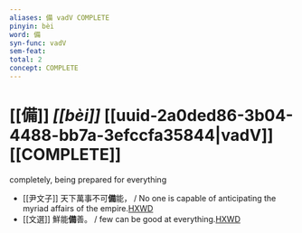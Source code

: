 ```yaml
---
aliases: 備 vadV COMPLETE
pinyin: bèi
word: 備
syn-func: vadV
sem-feat: 
total: 2
concept: COMPLETE 
---
```

# [[備]] *[[bèi]]*  [[uuid-2a0ded86-3b04-4488-bb7a-3efccfa35844|vadV]] [[COMPLETE]]
completely, being prepared for everything
 - [[尹文子]] 天下萬事不可**備**能，
                     / No one is capable of anticipating the myriad affairs of the empire.[HXWD](https://hxwd.org/textview.html?location=CH1a0940_CHANT_001-7a.2)
 - [[文選]] 鮮能**備**善。
                     / few can be good at everything.[HXWD](https://hxwd.org/textview.html?location=KR4h0001_tls_052-6a.13)